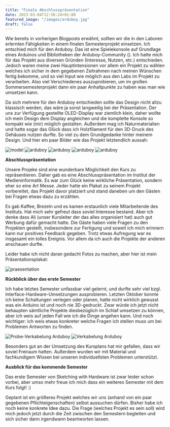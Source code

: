 ```yaml
---
title: "Finale Abschlusspräsentation"
date: 2023-03-04T12:58:24+01:00
featured_image: "/images/arduboy.jpg"
draft: false
---
```


Wie bereits in vorherigen Blogposts erwähnt, sollten wir die in den Laboren erlernten Fähigkeiten in einem finalen Semesterprojekt einsetzen. Ich entschied mich für den Arduboy. Das ist eine Spielekonsole auf Grundlage eines Arduinos und Bibliotheken der Arduboy-Community (). Ich hatte mich für das Projekt aus diversen Gründen (Interesse, Nutzen, etc.) entschieden. Jedoch waren meine zwei Hauptintensionen vor allem ein Projekt zu wählen welches ich sicher in dem gegebenen Zeitrahmen nach meinen Wünschen fertig bekomme, und so viel Input wie möglich aus den Labs im Projekt zu verarbeiten. Also viel Verschiedenes auszuprobieren, um im großen Sommersemesterprojekt dann ein paar Anhaltpunkte zu haben was man wie umsetzen kann.

Da sich mehrere für den Arduboy entschieden sollte das Design nicht allzu klassisch werden, das wäre ja sonst langweilig bei der Präsentation. Der uns zur Verfügung gestellte OLED-Display war ziemlich klein, daher wollte ich mein Design dem Display angleichen und die komplette Konsole so kompakt wie (mir) möglich gestalten. Außerdem mag ich Naturmaterialien und hatte sogar das Glück dass ich Holzfilament für den 3D-Druck des Gehäuses nutzen durfte. So viel zu dem Grundgedanke hinter meinem Design. Und hier ein paar Bilder wie das Projekt letztendlich aussah:

![model](model.gif)
![arduboy](20230217_232134.jpg)
![arduboy](20230217_232237.jpg)
![arduboy](20230218_002611.jpg)
![arduboy](20230218_002633.jpg)


**Abschlusspräsentation**

Unsere Projeke sind eine wunderbare Möglichkeit den Kurs zu repräsentieren. Daher gab es eine Abschlusspräsentation im Institut der Medieninformatik. Es war zum Glück keine wirkliche Präsentation, sondern eher so eine Art Messe. Jeder hatte ein Plakat zu seinem Projekt vorbereitet, das Projekt davor platziert und stand daneben um den Gästen bei Fragen etwas dazu zu erzählen.

Es gab Kaffee, Brezeln und es kamen erstaunlich viele Mitarbeitende des Instituts. Hat mich sehr gefreut dass soviel Interesse bestand. Aber ich denke dass Ali (unser Kursleiter der das alles organisiert hat) auch gut Werbung dafür gemacht hatte. Die Gäste haben viele Fragen zu den Projekten gestellt, insbesondere zur Fertigung und soweit ich mich erinnern kann nur positives Feedback gegeben. Trotz etwas Aufregung war es insgesamt ein tolles Ereignis. Vor allem da ich auch die Projekte der anderen anschauen durfte.

Leider habe ich nicht daran gedacht Fotos zu machen, aber hier ist mein Präsentationsplakat:

![praesentation](Plakat_Arduboy.png)

**Rückblick über das erste Semester**

Ich habe letztes Semester unfassbar viel gelernt, und durfte sehr viel bzgl. Interface-Hardware-Umsetzungen ausprobieren. Letzten Oktober konnte ich keine Schaltungen verlegen oder planen, hatte nicht wirklich gewusst was ein Arduino ist und noch nie 3D-gedruckt. Zwar würde ich jetzt nicht behaupten sämtliche Projekte diesbezüglich im Schlaf umsetzen zu können, aber ich weis auf jeden Fall wie ich die Dinge angehen kann. Und noch wichtiger: ich weis etwas konkreter welche Fragen ich stellen muss um bei Problemen Antworten zu finden.

![Probe-Verkabelung Arduboy](20230203_205902.jpg)
![Verkabelung Arduboy](20230217_155431.jpg)

Besonders gut an der Umsetzung des Kursplans hat mir gefallen, dass wir soviel Freiraum hatten. Außerdem wurden wir mit Material und fachkundigem Wissen bei unseren individuellsten Problemen unterstützt.

**Ausblick für das kommende Semester**

Das erste Semester von Sketching with Hardware ist zwar leider schon vorbei, aber umso mehr freue ich mich dass ein weiteres Semester mit dem Kurs folgt! :)

Geplant ist ein größeres Projekt welches wir uns (anhand von ein paar gegebenen Pflichteigenschaften) selbst aussuchen dürfen. Bisher habe ich noch keine konkrete Idee dazu. Die Frage (welches Projekt es sein soll) wird mich jedoch jetzt durch die Zeit zwischen den Semestern begleiten und sich sicher dann irgendwann beantworten lassen.

